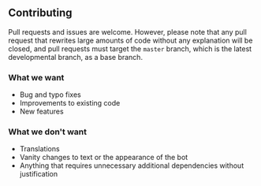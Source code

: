## Contributing
Pull requests and issues are welcome. However, please note that any pull request that rewrites large amounts of code without any explanation will be closed, and pull requests must target the `master` branch, which is the latest developmental branch, as a base branch.

### What we want
* Bug and typo fixes
* Improvements to existing code
* New features

### What we don't want
* Translations
* Vanity changes to text or the appearance of the bot
* Anything that requires unnecessary additional dependencies without justification
